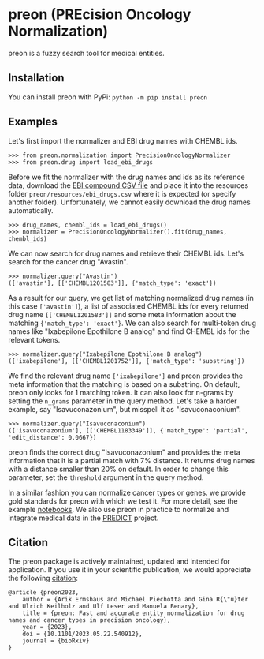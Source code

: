 # preon (PREcision Oncology Normalization)
preon is a fuzzy search tool for medical entities.

## Installation

You can install preon with PyPi:
`python -m pip install preon`

## Examples

Let's first import the normalizer and EBI drug names with CHEMBL ids.

```python3
>>> from preon.normalization import PrecisionOncologyNormalizer
>>> from preon.drug import load_ebi_drugs
```

Before we fit the normalizer with the drug names and ids as its reference data, download the <a href="https://www.ebi.ac.uk/chembl/g/#search_results/compounds">EBI compound CSV file</a> and place it into the resources folder `preon/resources/ebi_drugs.csv` where it is expected (or specify another folder). Unfortunately, we cannot easily download the drug names automatically.

```python3
>>> drug_names, chembl_ids = load_ebi_drugs()
>>> normalizer = PrecisionOncologyNormalizer().fit(drug_names, chembl_ids)
```

We can now search for drug names and retrieve their CHEMBL ids. Let's search for the cancer drug "Avastin".

```python3
>>> normalizer.query("Avastin")
(['avastin'], [['CHEMBL1201583']], {'match_type': 'exact'})
```

As a result for our query, we get list of matching normalized drug names (in this case `['avastin']`), a list of associated CHEMBL ids for every returned drug name `[['CHEMBL1201583']]` and some meta information about the matching `{'match_type': 'exact'}`. We can also search for multi-token drug names like "Ixabepilone Epothilone B analog" and find CHEMBL ids for the relevant tokens.

```python3
>>> normalizer.query("Ixabepilone Epothilone B analog")
(['ixabepilone'], [['CHEMBL1201752']], {'match_type': 'substring'})
```

We find the relevant drug name `['ixabepilone']` and preon provides the meta information that the matching is based on a substring. On default, preon only looks for 1 matching token. It can also look for n-grams by setting the `n_grams` parameter in the query method. Let's take a harder example, say "Isavuconazonium", but misspell it as "Isavuconaconium".

```python3
>>> normalizer.query("Isavuconaconium")
(['isavuconazonium'], [['CHEMBL1183349']], {'match_type': 'partial', 'edit_distance': 0.0667})
```

preon finds the correct drug "Isavuconazonium" and provides the meta information that it is a partial match with 7% distance. It returns drug names with a distance smaller than 20% on default. In order to change this parameter, set the `threshold` argument in the query method.

In a similar fashion you can normalize cancer types or genes. we provide gold standards for preon with which we test it. For more detail, see the example <a href="https://github.com/ermshaua/preon/tree/main/preon/examples">notebooks</a>. We also use preon in practice to normalize and integrate medical data in the <a href="https://predict.informatik.hu-berlin.de/">PREDICT</a> project.

## Citation

The preon package is actively maintained, updated and intended for application. If you use it in your scientific publication, we would appreciate the following <a href="https://doi.org/10.1101/2023.05.22.540912" target="_blank">citation</a>:

```
@article {preon2023,
	author = {Arik Ermshaus and Michael Piechotta and Gina R{\"u}ter and Ulrich Keilholz and Ulf Leser and Manuela Benary},
	title = {preon: Fast and accurate entity normalization for drug names and cancer types in precision oncology},
	year = {2023},
	doi = {10.1101/2023.05.22.540912},
	journal = {bioRxiv}
}
```
